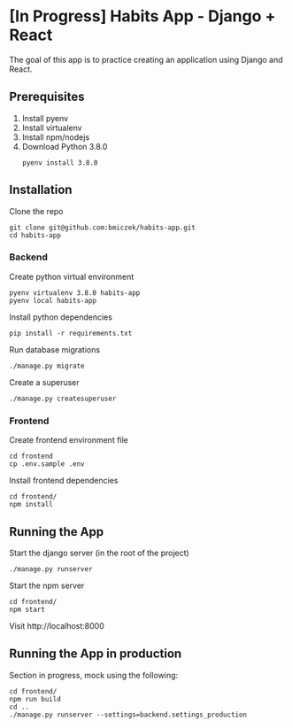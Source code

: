# [In Progress] Habits App - Django + React

The goal of this app is to practice creating an application using Django
and React.

## Prerequisites
1. Install pyenv
2. Install virtualenv
3. Install npm/nodejs
3. Download Python 3.8.0
    ```shell script
    pyenv install 3.8.0
    ```
   
## Installation
   
Clone the repo
```shell script
git clone git@github.com:bmiczek/habits-app.git
cd habits-app
```

### Backend
Create python virtual environment
```shell script
pyenv virtualenv 3.8.0 habits-app
pyenv local habits-app
```

Install python dependencies
```shell script
pip install -r requirements.txt
```

Run database migrations
```shell script
./manage.py migrate
```

Create a superuser
```
./manage.py createsuperuser
```

### Frontend
Create frontend environment file
```shell script
cd frontend
cp .env.sample .env
```

Install frontend dependencies
```shell script
cd frontend/
npm install
```

## Running the App

Start the django server (in the root of the project)
```shell script
./manage.py runserver
```

Start the npm server
```shell script
cd frontend/
npm start
```

Visit http://localhost:8000

## Running the App in production
Section in progress, mock using the following:

```shell script
cd frontend/
npm run build
cd ..
./manage.py runserver --settings=backend.settings_production
```